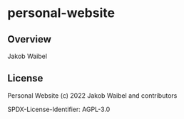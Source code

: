 # personal-website

## Overview 

Jakob Waibel

## License

Personal Website (c) 2022 Jakob Waibel and contributors

SPDX-License-Identifier: AGPL-3.0